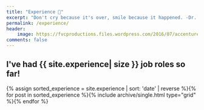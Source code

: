 ```yaml
---
title: "Experience 💼️"
excerpt: "Don't cry because it's over, smile because it happened. -Dr. Seuss"
permalink: /experience/
header:
    image: https://fvcproductions.files.wordpress.com/2016/07/accentureslc-1.jpeg
comments: false
---
```


## I've had {{ site.experience| size }} job roles so far!

<div class="grid__wrapper">
{% assign sorted_experience = site.experience | sort: 'date' | reverse %}{% for post in sorted_experience %}{% include archive/single.html type="grid" %}{% endfor %}
</div>